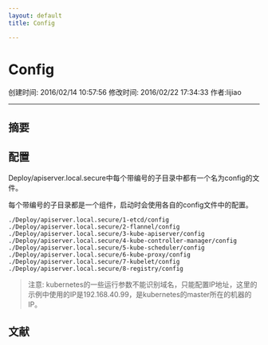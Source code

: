 ```yaml
---
layout: default
title: Config

---
```


# Config
创建时间: 2016/02/14 10:57:56  修改时间: 2016/02/22 17:34:33 作者:lijiao

----

## 摘要

## 配置

Deploy/apiserver.local.secure中每个带编号的子目录中都有一个名为config的文件。

每个带编号的子目录都是一个组件，启动时会使用各自的config文件中的配置。

	./Deploy/apiserver.local.secure/1-etcd/config
	./Deploy/apiserver.local.secure/2-flannel/config
	./Deploy/apiserver.local.secure/3-kube-apiserver/config
	./Deploy/apiserver.local.secure/4-kube-controller-manager/config
	./Deploy/apiserver.local.secure/5-kube-scheduler/config
	./Deploy/apiserver.local.secure/6-kube-proxy/config
	./Deploy/apiserver.local.secure/7-kubelet/config
	./Deploy/apiserver.local.secure/8-registry/config

>注意: kubernetes的一些运行参数不能识别域名，只能配置IP地址，这里的示例中使用的IP是192.168.40.99，是kubernetes的master所在的机器的IP。

## 文献
